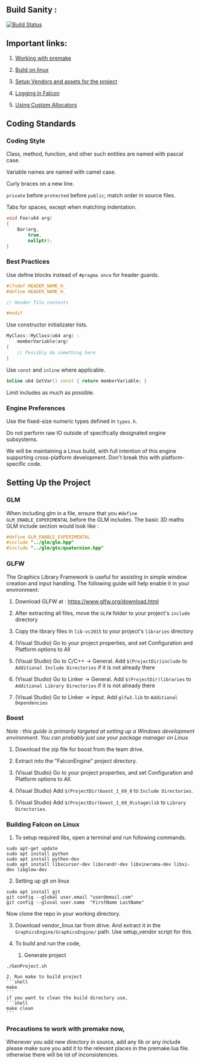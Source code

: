 ## Build Sanity :

[![Build Status](https://dev.azure.com/san2889/san2889/_apis/build/status/Sadanand14.FALCON_ENGINE?branchName=master)](https://dev.azure.com/san2889/san2889/_build/latest?definitionId=2&branchName=master)

## Important links:
1. [Working with premake](#precautions-to-work-with-premake-now)

2. [Build on linux](#building-falcon-on-linux)

3. [Setup Vendors and assets for the project](tools/Readme.md)

4. [Logging in Falcon](Falcon/Falcon/System/ReadMe.md)

5. [Using Custom Allocators](Falcon/Falcon/System/Memory/ReadMe.md)

## Coding Standards

### Coding Style

Class, method, function, and other such entities are named with pascal case.

Variable names are named with camel case.

Curly braces on a new line.

`private` before `protected` before `public`; match order in source files.

Tabs for spaces, except when matching indentation.

```cpp
void Foo(u64 arg)
{
	Bar(arg,
	    true,
	    nullptr);
}
```

### Best Practices

Use define blocks instead of `#pragma once` for header guards.

```cpp
#ifndef HEADER_NAME_H_
#define HEADER_NAME_H_

// Header file contents

#endif
```

Use constructor initializater lists.

```cpp
MyClass::MyClass(u64 arg) :
	memberVariable(arg)
{
	// Possibly do something here
}
```

Use `const` and `inline` where applicable.

```cpp
inline u64 GetVar() const { return memberVariable; }
```

Limit includes as much as possible.

### Engine Preferences

Use the fixed-size numeric types defined in `types.h`.

Do not perform raw IO outside of specifically designated engine subsystems.

We will be maintaining a Linux build, with full intention of this engine supporting cross-platform development. Don't break this with platform-specific code.

## Setting Up the Project

### GLM

When including glm in a file, ensure that you `#define GLM_ENABLE_EXPERIMENTAL` before the GLM includes. The basic 3D maths GLM include section would look like :

```cpp
#define GLM_ENABLE_EXPERIMENTAL
#include "../glm/glm.hpp"
#include "../glm/gtx/quaternion.hpp"
```


### GLFW

The Graphics Library Framework is useful for assisting in simple window creation and input handling. The following guide will help enable it in your environment:

1. Download GLFW at : https://www.glfw.org/download.html

2. After extracting all files, move the `GLFW` folder to your project's `include` directory

3. Copy the library files in `lib-vc2015` to your project's `libraries` directory

4. (Visual Studio) Go to your project properties, and set Configuration and Platform options to All

5. (Visual Studio) Go to C/C++ -> General. Add `$(ProjectDir)include` to `Additional Include Directories` if it is not already there

6. (Visual Studio) Go to Linker -> General. Add `$(ProjectDir)libraries` to `Additional Library Directories` if it is not already there

7. (Visual Studio) Go to Linker -> Input. Add `glfw3.lib` to `Additional Dependencies`

### Boost

_Note : this guide is primarily targeted at setting up a Windows development environment. You can probably just use your package manager on Linux._

1. Download the zip file for boost from the team drive.

2. Extract into the "FalconEngine" project directory.

3. (Visual Studio) Go to your project properties, and set Configuration and Platform options to All.

4. (Visual Studio) Add `$(ProjectDir)boost_1_69_0` to `Include Directories`.

5. (Visual Studio) Add `$(ProjectDir)boost_1_69_0\stage\lib` to `Library Directories`.

### Building Falcon on Linux

1. To setup required libs, open a terminal and run following commands.
```shell
sudo apt-get update
sudo apt install python
sudo apt install python-dev
sudo apt install libxcursor-dev libxrandr-dev libxinerama-dev libxi-dev libglew-dev
```
2. Setting up git on linux
```shell
sudo apt install git
git config --global user.email "user@email.com"
git config --gloval user.name  "FirstName LastName"
```
Now clone the repo in your working directory.

3. Download vendor_linux.tar from drive. And extract it in the `GraphicsEngine/GraphicsEngine/` path. Use setup_vendor script for this.

4. To build and run the code,
	1. Generate project
```shell
./GenProject.sh
```
	2. Run make to build project
	```shell
	make 
	```
	if you want to clean the build directory use,
	```shell
	make clean
	```


### Precautions to work with premake now,
Whenever you add new directory in source, add any lib or any include please make sure you add it to the relevant places in the premake.lua file. otherwise there will be lot of inconsistencies. 
